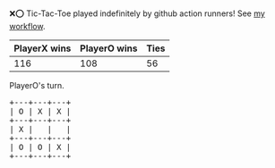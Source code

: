:x::o: Tic-Tac-Toe played indefinitely by github action runners! See [my workflow](.github/workflows/play.yaml).

|PlayerX wins|PlayerO wins|Ties|
|-|-|-|
|116|108|56|

PlayerO's turn.

<pre>
+---+---+---+
| O | X | X |
+---+---+---+
| X |   |   |
+---+---+---+
| O | O | X |
+---+---+---+
</pre>